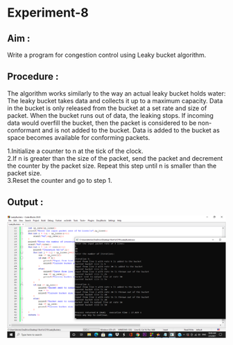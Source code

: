 # Experiment-8
## Aim :
Write a program for congestion control using Leaky bucket algorithm.

## Procedure :
The algorithm works similarly to the way an actual leaky bucket holds water: The leaky bucket takes data and collects it up to a maximum capacity. Data in the bucket is only released from the bucket at a set rate and size of packet. When the bucket runs out of data, the leaking stops. If incoming data would overfill the bucket, then the packet is considered to be non-conformant and is not added to the bucket. Data is added to the bucket as space becomes available for conforming packets.  

1.Initialize a counter to n at the tick of the clock.  
2.If n is greater than the size of the packet, send the packet and decrement the counter by the packet size. Repeat this step until n is smaller than the packet size.  
3.Reset the counter and go to step 1.  

## Output :
![Output](LeakyBucket.png)
